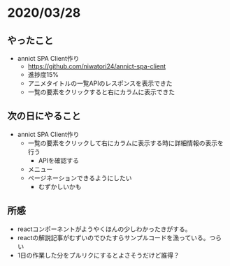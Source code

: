 # 2020/03/28
## やったこと
* annict SPA Client作り
  * https://github.com/niwatori24/annict-spa-client
  * 進捗度15%
  * アニメタイトルの一覧APIのレスポンスを表示できた
  * 一覧の要素をクリックすると右にカラムに表示できた

## 次の日にやること
* annict SPA Client作り
  * 一覧の要素をクリックして右にカラムに表示する時に詳細情報の表示を行う
    * APIを確認する
  * メニュー
  * ページネーションできるようにしたい
    * むずかしいかも

## 所感
* reactコンポーネントがようやくほんの少しわかったきがする。
* reactの解説記事がむずいのでひたすらサンプルコードを漁っている。つらい
* 1日の作業した分をプルリクにするとよさそうだけど誰得？
